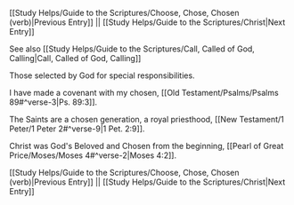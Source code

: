[[Study Helps/Guide to the Scriptures/Choose, Chose, Chosen (verb)|Previous Entry]]  ||  [[Study Helps/Guide to the Scriptures/Christ|Next Entry]]

 See also [[Study Helps/Guide to the Scriptures/Call, Called of God, Calling|Call, Called of God, Calling]]

 Those selected by God for special responsibilities.

 I have made a covenant with my chosen, [[Old Testament/Psalms/Psalms 89#^verse-3|Ps. 89:3]].

 The Saints are a chosen generation, a royal priesthood, [[New Testament/1 Peter/1 Peter 2#^verse-9|1 Pet. 2:9]].

 Christ was God's Beloved and Chosen from the beginning, [[Pearl of Great Price/Moses/Moses 4#^verse-2|Moses 4:2]].

[[Study Helps/Guide to the Scriptures/Choose, Chose, Chosen (verb)|Previous Entry]]  ||  [[Study Helps/Guide to the Scriptures/Christ|Next Entry]]